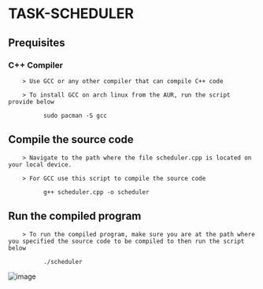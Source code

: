 # TASK-SCHEDULER
## Prequisites

### C++ Compiler
    
        > Use GCC or any other compiler that can compile C++ code
    
        > To install GCC on arch linux from the AUR, run the script provide below

              sudo pacman -S gcc     

## Compile the source code

        > Navigate to the path where the file scheduler.cpp is located on your local device. 
        
        > For GCC use this script to compile the source code

              g++ scheduler.cpp -o scheduler

## Run the compiled program

        > To run the compiled program, make sure you are at the path where you specified the source code to be compiled to then run the script below

              ./scheduler

![image](https://github.com/user-attachments/assets/f0828743-7b85-436a-9430-fe28add47814)


          
  
 

